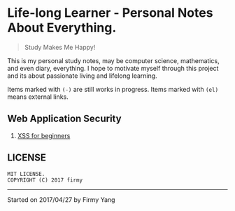 # Life-long Learner - Personal Notes About Everything.

> Study Makes Me Happy!

This is my personal study notes, may be computer science, mathematics, and even diary, everything. I hope to motivate myself through this project and its about passionate living and lifelong learning.

Items marked with `(-)` are still works in progress.
Items marked with `(el)` means external links.

Web Application Security
---
1. [XSS for beginners](./web-application-security/XSS-for-beginners.md)

## LICENSE
```
MIT LICENSE.
COPYRIGHT (C) 2017 firmy
```  
---
Started on 2017/04/27 by Firmy Yang
